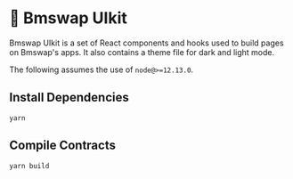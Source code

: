 # 🦓 Bmswap UIkit

Bmswap UIkit is a set of React components and hooks used to build pages on Bmswap's apps. It also contains a theme file for dark and light mode.

The following assumes the use of `node@>=12.13.0`.

## Install Dependencies

`yarn`

## Compile Contracts

`yarn build`
